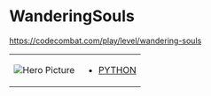 # WanderingSouls 

https://codecombat.com/play/level/wandering-souls
<table>
<tr>
<td>

![Hero Picture](hero.png?raw=true "Hero Picture")

</td>
<td>
<ul>
<li>

[PYTHON](WanderingSouls.py)

</li>
</td>
</tr>
<table>